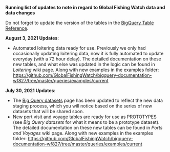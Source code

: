 **Running list of updates to note in regard to Global Fishing Watch data and data changes**

Do not forget to update the version of the tables in the [BigQuery Table Reference](https://docs.google.com/spreadsheets/d/1B8Q04rzWRdffty2gVBlHiBDS9DYZLdW8J-4B3xja5ws/edit#gid=0).


**August 3, 2021 Updates**:
* Automated loitering data ready for use. Previously we only had occasionally updating loitering data, now it is fully automated to update everyday (with a 72 hour delay). The detailed documentation on these new tables, and what else was updated in the logic can be found in _Loitering_ wiki page. Along with new examples in the examples folder: https://github.com/GlobalFishingWatch/bigquery-documentation-wf827/tree/master/queries/examples/current

**July 30, 2021 Updates**:
* The [Big Query datasets](BigQuery-datasets) page has been updated to reflect the new data staging process, which you will notice based on the series of new datasets that will be shared soon. 
* New port visit and voyage tables are ready for use as PROTOTYPES (see _Big Query datasets_ for what it means to be a prototype dataset). The detailed documentation on these new tables can be found in _Ports and Voyages_ wiki page. Along with new examples in the examples folder: https://github.com/GlobalFishingWatch/bigquery-documentation-wf827/tree/master/queries/examples/current